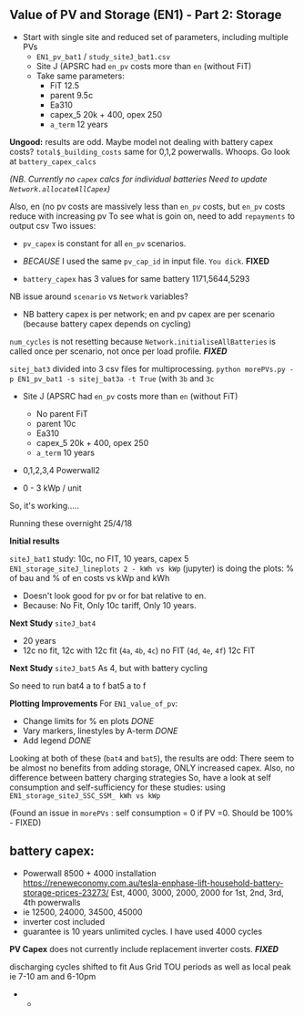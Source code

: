 Value of PV and Storage (EN1) - Part 2: Storage
-----------------------------------------------

* Start with single site and reduced set of parameters, including multiple PVs
    * `EN1_pv_bat1` / `study_siteJ_bat1.csv`
    * Site J (APSRC had `en_pv` costs more than `en` (without FiT)
    * Take same parameters:
        * FiT 12.5
        * parent 9.5c
        * Ea310
        * capex_5 20k + 400, opex 250
        * `a_term` 12 years

 __Ungood:__
results are odd. Maybe model not dealing with battery capex costs?
`total$_building_costs` same for 0,1,2 powerwalls. Whoops.
Go look at `battery_capex_calcs`

*(NB. Currently no `capex` calcs for individual batteries
Need to update `Network.allocateAllCapex`)*

Also, en (no pv costs are massively less than `en_pv` costs, but `en_pv` costs reduce with increasing pv
To see what is goin on, need to add `repayments` to output csv
Two issues:
* `pv_capex` is constant for all `en_pv` scenarios.
* *BECAUSE* I used the same `pv_cap_id` in input file. `You dick`.
__FIXED__

* `battery_capex` has 3 values for same battery 1171,5644,5293

NB issue around `scenario` vs `Network` variables?
* NB battery capex is per network; en and pv capex are per scenario
(because battery capex depends on cycling)

`num_cycles` is not resetting because
`Network.initialiseAllBatteries` is called once per scenario, not once per load profile.
__*FIXED*__

`sitej_bat3` divided into 3 csv files for multiprocessing.
`python morePVs.py -p EN1_pv_bat1 -s sitej_bat3a -t True`
(with `3b` and `3c`
* Site J (APSRC had `en_pv` costs more than `en` (without FiT)

    * No parent FiT
    * parent 10c
    * Ea310
    * capex_5 20k + 400, opex 250
    * `a_term` 10 years
* 0,1,2,3,4 Powerwall2
* 0 - 3 kWp / unit

So, it's working.....

Running these overnight
25/4/18

__Initial results__

`siteJ_bat1` study: 10c, no FIT, 10 years, capex 5
`EN1_storage_siteJ_lineplots 2 - kWh vs kWp` (jupyter) is doing the plots:
% of bau and % of en costs vs kWp and kWh

- Doesn't look good for pv or for bat relative to en.
- Because: No Fit, Only 10c tariff, Only 10 years.

__Next Study__
`siteJ_bat4`
- 20 years
- 12c no fit, 12c with 12c fit
(`4a`, `4b`, `4c`) no FIT
(`4d`, `4e`, `4f`) 12c FIT

__Next Study__
`siteJ_bat5`
As 4, but with battery cycling

So need to run bat4 a to f
bat5 a to f


__Plotting Improvements__
For `EN1_value_of_pv`:
* Change limits for % en plots *DONE*
* Vary markers, linestyles by A-term *DONE*
* Add legend *DONE*



Looking at both of these (`bat4` and `bat5`), the results are odd:
There seem to be almost no benefits from adding storage, ONLY increased capex.
Also, no difference between battery charging strategies
So, have a look at self consumption and self-sufficiency for these studies:
using `EN1_storage_siteJ_SSC_SSM_ kWh vs kWp`


(Found an issue in `morePVs` : self consumption = 0 if PV =0.
Should be 100% - FIXED)





battery capex:
--------------
* Powerwall 8500 + 4000 installation
https://reneweconomy.com.au/tesla-enphase-lift-household-battery-storage-prices-23273/
Est, 4000, 3000, 2000, 2000 for 1st, 2nd, 3rd, 4th powerwalls
* ie 12500, 24000, 34500, 45000
* inverter cost included
* guarantee is 10 years unlimited cycles. I have used 4000 cycles


__PV Capex__ does not currently include replacement inverter costs.
__*FIXED*__

discharging cycles shifted to fit Aus Grid TOU periods as well as local peak
ie 7-10 am and 6-10pm

* * 

